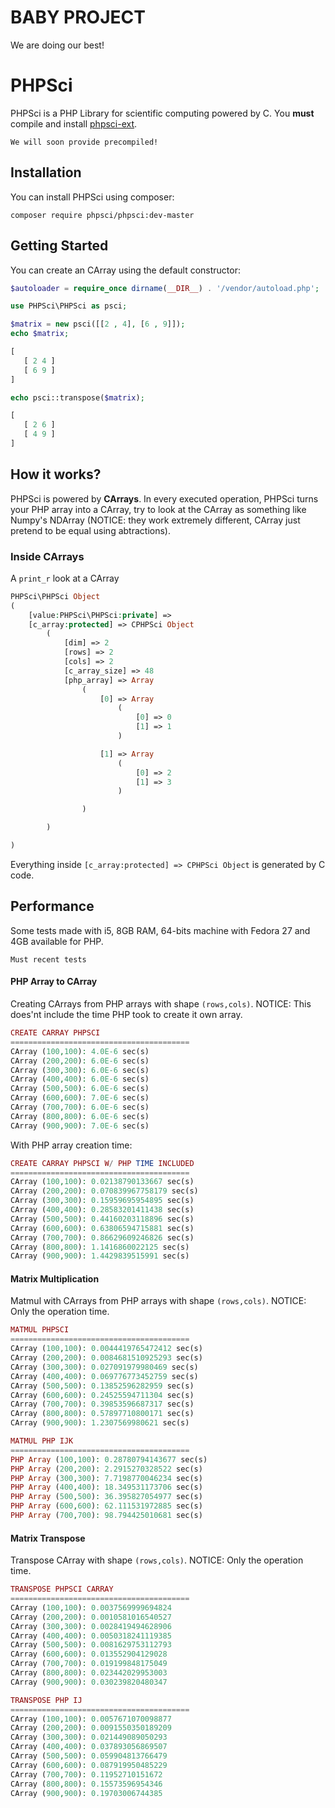 # BABY PROJECT
We are doing our best!

# PHPSci
PHPSci is a PHP Library for scientific computing powered by C. You **must** compile and install
[phpsci-ext](https://www.github.com/phpsci/phpsci-ext). 

`
We will soon provide precompiled!
`

## Installation
You can install PHPSci using composer:
```
composer require phpsci/phpsci:dev-master
```



## Getting Started

You can create an CArray using the default constructor:

```php
$autoloader = require_once dirname(__DIR__) . '/vendor/autoload.php';

use PHPSci\PHPSci as psci;

$matrix = new psci([[2 , 4], [6 , 9]]);
echo $matrix;
```

```php
[
   [ 2 4 ]
   [ 6 9 ]
]
```

```php
echo psci::transpose($matrix);
```
```php
[
   [ 2 6 ]
   [ 4 9 ]
]
```


## How it works?

PHPSci is powered by **CArrays**.
In every executed operation, PHPSci turns your PHP array into a CArray, try to look at the CArray as something like 
Numpy's NDArray (NOTICE: they work extremely different, CArray just pretend to be equal using abtractions).

### Inside CArrays
A `print_r` look at a CArray
```php
PHPSci\PHPSci Object
(
    [value:PHPSci\PHPSci:private] => 
    [c_array:protected] => CPHPSci Object
        (
            [dim] => 2
            [rows] => 2
            [cols] => 2
            [c_array_size] => 48
            [php_array] => Array
                (
                    [0] => Array
                        (
                            [0] => 0
                            [1] => 1
                        )

                    [1] => Array
                        (
                            [0] => 2
                            [1] => 3
                        )

                )

        )

)
```
Everything inside `[c_array:protected] => CPHPSci Object` is generated
by C code.

## Performance
Some tests made with i5, 8GB RAM, 64-bits machine with Fedora 27 and
4GB available for PHP.

`Must recent tests`

#### PHP Array to CArray
Creating CArrays from PHP arrays with shape `(rows,cols)`.
NOTICE: This does'nt include the time PHP took to create it own array.
```php
CREATE CARRAY PHPSCI
========================================
CArray (100,100): 4.0E-6 sec(s)
CArray (200,200): 6.0E-6 sec(s)
CArray (300,300): 6.0E-6 sec(s)
CArray (400,400): 6.0E-6 sec(s)
CArray (500,500): 6.0E-6 sec(s)
CArray (600,600): 7.0E-6 sec(s)
CArray (700,700): 6.0E-6 sec(s)
CArray (800,800): 6.0E-6 sec(s)
CArray (900,900): 7.0E-6 sec(s)
```
With PHP array creation time:
```php
CREATE CARRAY PHPSCI W/ PHP TIME INCLUDED
========================================
CArray (100,100): 0.02138790133667 sec(s)
CArray (200,200): 0.070839967758179 sec(s)
CArray (300,300): 0.15959695954895 sec(s)
CArray (400,400): 0.28583201411438 sec(s)
CArray (500,500): 0.44160203118896 sec(s)
CArray (600,600): 0.63806594715881 sec(s)
CArray (700,700): 0.86629609246826 sec(s)
CArray (800,800): 1.1416860022125 sec(s)
CArray (900,900): 1.4429839515991 sec(s)
```
#### Matrix Multiplication
Matmul with CArrays from PHP arrays with shape `(rows,cols)`.
NOTICE: Only the operation time.
```php
MATMUL PHPSCI
========================================
CArray (100,100): 0.0044419765472412 sec(s)
CArray (200,200): 0.0084681510925293 sec(s)
CArray (300,300): 0.027091979980469 sec(s)
CArray (400,400): 0.069776773452759 sec(s)
CArray (500,500): 0.13852596282959 sec(s)
CArray (600,600): 0.24525594711304 sec(s)
CArray (700,700): 0.39853596687317 sec(s)
CArray (800,800): 0.57897710800171 sec(s)
CArray (900,900): 1.2307569980621 sec(s)
```
```php
MATMUL PHP IJK
========================================
PHP Array (100,100): 0.28780794143677 sec(s)
PHP Array (200,200): 2.2915270328522 sec(s)
PHP Array (300,300): 7.7198770046234 sec(s)
PHP Array (400,400): 18.349531173706 sec(s)
PHP Array (500,500): 36.395827054977 sec(s)
PHP Array (600,600): 62.111531972885 sec(s)
PHP Array (700,700): 98.794425010681 sec(s)
```

#### Matrix Transpose
Transpose CArray with shape `(rows,cols)`.
NOTICE: Only the operation time.
```php
TRANSPOSE PHPSCI CARRAY
========================================
CArray (100,100): 0.0037569999694824
CArray (200,200): 0.0010581016540527
CArray (300,300): 0.0028419494628906
CArray (400,400): 0.0050318241119385
CArray (500,500): 0.0081629753112793
CArray (600,600): 0.013552904129028
CArray (700,700): 0.019199848175049
CArray (800,800): 0.023442029953003
CArray (900,900): 0.030239820480347
```
```php
TRANSPOSE PHP IJ
========================================
CArray (100,100): 0.0057671070098877
CArray (200,200): 0.0091550350189209
CArray (300,300): 0.021449089050293
CArray (400,400): 0.037893056869507
CArray (500,500): 0.059904813766479
CArray (600,600): 0.087919950485229
CArray (700,700): 0.11952710151672
CArray (800,800): 0.15573596954346
CArray (900,900): 0.19703006744385
```
